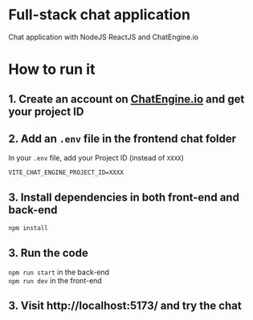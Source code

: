 # Full-stack chat application

Chat application with NodeJS ReactJS and ChatEngine.io


<h1> How to run it 

## 1. Create an account on [ChatEngine.io](ChatEngine.io) and get your project ID
  
## 2. Add an `.env` file in the frontend chat folder
In your `.env` file, add your Project ID (instead of `XXXX`)
```
VITE_CHAT_ENGINE_PROJECT_ID=XXXX
```

## 3. Install dependencies in both front-end and back-end
```
npm install
```

## 3. Run the code
`npm run start` in the back-end 
  <br>
`npm run dev` in the front-end 

## 3. Visit http://localhost:5173/ and try the chat
  
  

  <h1>

